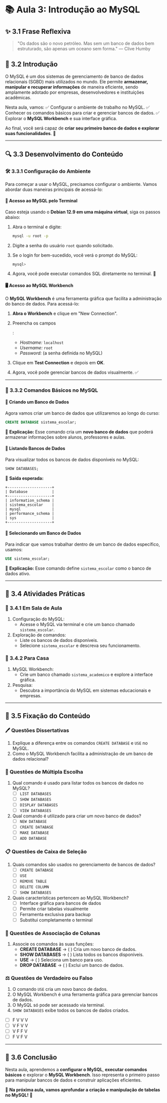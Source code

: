 # 📚 Aula 3: Introdução ao MySQL

## ✨ 3.1 Frase Reflexiva

> "Os dados são o novo petróleo. Mas sem um banco de dados bem estruturado, são apenas um oceano sem forma." — Clive Humby

## 🏁 3.2 Introdução

O MySQL é um dos sistemas de gerenciamento de banco de dados relacionais (SGBD) mais utilizados no mundo. Ele permite **armazenar, manipular e recuperar informações** de maneira eficiente, sendo amplamente adotado por empresas, desenvolvedores e instituições acadêmicas.

Nesta aula, vamos: ✅ Configurar o ambiente de trabalho no MySQL.
 ✅ Conhecer os comandos básicos para criar e gerenciar bancos de dados.
 ✅ Explorar o **MySQL Workbench** e sua interface gráfica.

Ao final, você será capaz de **criar seu primeiro banco de dados e explorar suas funcionalidades**. 🚀

------

## 🔍 3.3 Desenvolvimento do Conteúdo

### **🛠️ 3.3.1 Configuração do Ambiente**

Para começar a usar o MySQL, precisamos configurar o ambiente. Vamos abordar duas maneiras principais de acessá-lo:

#### **📌 Acesso ao MySQL pelo Terminal**

Caso esteja usando o **Debian 12.9 em uma máquina virtual**, siga os passos abaixo:

1. Abra o terminal e digite:

   ```bash
   mysql -u root -p
   ```

2. Digite a senha do usuário `root` quando solicitado.

3. Se o login for bem-sucedido, você verá o prompt do MySQL:

   ```sql
   mysql>
   ```

4. Agora, você pode executar comandos SQL diretamente no terminal. 🎯

#### **🖥️ Acesso ao MySQL Workbench**

O **MySQL Workbench** é uma ferramenta gráfica que facilita a administração do banco de dados. Para acessá-lo:

1. **Abra o Workbench** e clique em "New Connection".

2. Preencha os campos

   :

   - *Hostname:* `localhost`
   - *Username:* `root`
   - *Password:* (a senha definida no MySQL)

3. Clique em **Test Connection** e depois em **OK**.

4. Agora, você pode gerenciar bancos de dados visualmente. ✅

------

### **📄 3.3.2 Comandos Básicos no MySQL**

#### **📌 Criando um Banco de Dados**

Agora vamos criar um banco de dados que utilizaremos ao longo do curso:

```sql
CREATE DATABASE sistema_escolar;
```

📌 **Explicação:** Esse comando cria um **novo banco de dados** que poderá armazenar informações sobre alunos, professores e aulas.

#### **📌 Listando Bancos de Dados**

Para visualizar todos os bancos de dados disponíveis no MySQL:

```sql
SHOW DATABASES;
```

📌 **Saída esperada:**

```
+--------------------+
| Database           |
+--------------------+
| information_schema |
| sistema_escolar    |
| mysql              |
| performance_schema |
| sys                | 
+--------------------+
```

#### **📌 Selecionando um Banco de Dados**

Para indicar que vamos trabalhar dentro de um banco de dados específico, usamos:

```sql
USE sistema_escolar;
```

📌 **Explicação:** Esse comando define `sistema_escolar` como o banco de dados ativo.

------

## 🎯 3.4 Atividades Práticas

### **📌 3.4.1 Em Sala de Aula**

1. Configuração do MySQL:
   - Acesse o MySQL via terminal e crie um banco chamado `sistema_escolar`.
2. Exploração de comandos:
   - Liste os bancos de dados disponíveis.
   - Selecione `sistema_escolar` e descreva seu funcionamento.

### **🏡 3.4.2 Para Casa**

1. MySQL Workbench:
   - Crie um banco chamado `sistema_academico` e explore a interface gráfica.
2. Pesquisa:
   - Descubra a importância do MySQL em sistemas educacionais e empresas.

------

## 📝 3.5 Fixação do Conteúdo

### **🖊️ Questões Dissertativas**

1. Explique a diferença entre os comandos `CREATE DATABASE` e `USE` no MySQL.
2. Como o MySQL Workbench facilita a administração de um banco de dados relacional?

### **📝 Questões de Múltipla Escolha**

1. Qual comando é usado para listar todos os bancos de dados no MySQL?
   - [ ] `LIST DATABASES`
   - [ ] `SHOW DATABASES`
   - [ ] `DISPLAY DATABASES`
   - [ ] `VIEW DATABASES`
2. Qual comando é utilizado para criar um novo banco de dados?
   - [ ] `NEW DATABASE`
   - [ ] `CREATE DATABASE`
   - [ ] `MAKE DATABASE`
   - [ ] `ADD DATABASE`

### **📋 Questões de Caixa de Seleção**

1. Quais comandos são usados no gerenciamento de bancos de dados?
   - [ ] `CREATE DATABASE`
   - [ ] `USE`
   - [ ] `REMOVE TABLE`
   - [ ] `DELETE COLUMN`
   - [ ] `SHOW DATABASES`
2. Quais características pertencem ao MySQL Workbench?
   - [ ] Interface gráfica para bancos de dados
   - [ ] Permite criar tabelas visualmente
   - [ ] Ferramenta exclusiva para backup
   - [ ] Substitui completamente o terminal

### **🔗 Questões de Associação de Colunas**

1. Associe os comandos às suas funções:
   - **CREATE DATABASE** → ( ) Cria um novo banco de dados.
   - **SHOW DATABASES** → ( ) Lista todos os bancos disponíveis.
   - **USE** → ( ) Seleciona um banco para uso.
   - **DROP DATABASE** → ( ) Exclui um banco de dados.

### **⚖️ Questões de Verdadeiro ou Falso**

1. O comando `USE` cria um novo banco de dados.
2. O MySQL Workbench é uma ferramenta gráfica para gerenciar bancos de dados.
3. O MySQL só pode ser acessado via terminal.
4. `SHOW DATABASES` exibe todos os bancos de dados criados.

- [ ] F V V V
- [ ] V F V V
- [ ] V F F V
- [ ] F V F V

------

## 🏁 3.6 Conclusão

Nesta aula, aprendemos a **configurar o MySQL**, **executar comandos básicos** e explorar o **MySQL Workbench**. Isso representa o primeiro passo para manipular bancos de dados e construir aplicações eficientes.

📌 **Na próxima aula, vamos aprofundar a criação e manipulação de tabelas no MySQL!** 🚀

